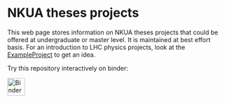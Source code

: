 # NKUA theses projects

This web page stores information on NKUA theses projects that could be offered at undergraduate or master level.
It is maintained at best effort basis. 
For an introduction to LHC physics projects, look at the <a href="https://github.com/theofil/ThesesProjects/tree/main/ExampleProject">ExampleProject</a> to get an idea.

Try this repository interactively on binder:

<a href="https://mybinder.org/v2/gh/theofil/binderEvn/minimal?urlpath=git-pull%3Frepo%3Dhttps%253A%252F%252Fgithub.com%252Ftheofil%252FThesesProjects%26urlpath%3Dlab%252Ftree%252FThesesProjects%252F%26branch%3Dmaster"><img border="0" alt="Binder" src="https://mybinder.org/badge_logo.svg" height="40"> </a>



